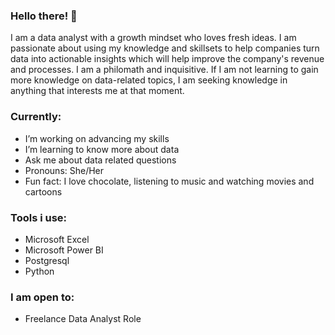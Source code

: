 ### Hello there! 👋
I am a data analyst with a growth mindset who loves fresh ideas. I am passionate about using my knowledge and skillsets to help companies turn data into actionable insights which will help improve the company's revenue and processes. 
I am a philomath and inquisitive. If I am not learning to gain more knowledge on data-related topics, I am seeking knowledge in anything that interests me at that moment.

### Currently:
-  I’m working on advancing my skills
-  I’m learning to know more about data 
-  Ask me about data related questions
-  Pronouns: She/Her
-  Fun fact: I love chocolate, listening to music and watching movies and cartoons

### Tools i use:
- Microsoft Excel
- Microsoft Power BI
- Postgresql
- Python

### I am open to:
- Freelance Data Analyst Role

<!--
**Adanna-Iwuanyanwu/Adanna-Iwuanyanwu** is a ✨ _special_ ✨ repository because its `README.md` (this file) appears on your GitHub profile.

Here are some ideas to get you started:

I am Adanna Iwuanyanwu. I am a data analyst with a growth mindset who loves fresh ideas. I am passionate about using my knowledge and skillsets to help companies turn data into actionable insights which will help improve the company's revenue and processes. 
I am a philomath and inquisitive. If I am not learning to gain more knowledge on data-related topics, I am seeking knowledge in anything that interests me at that moment.

- 🔭 I’m currently working on advancing skills
- 🌱 I’m currently learning more on data-related studies 
- 💬 Ask me about data related questions
- 📫 How to reach me: email: iwuanyanwuadanna@gmail.com
                      LinkedIn: Adanna Iwuanyanwu
                      Twitter: Adanna_CI
- 💼 I'm open for freelancing and data analyst role
- 😄 Pronouns: She/Her
- ⚡ Fun fact: I love chocolate, listening to music and watching movies and cartoons.
-->

